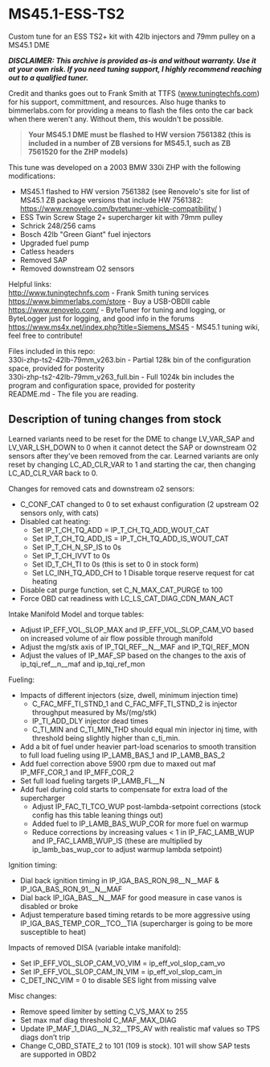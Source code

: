 # MS45.1-ESS-TS2
Custom tune for an ESS TS2+ kit with 42lb injectors and 79mm pulley on a MS45.1 DME 

***DISCLAIMER: This archive is provided as-is and without warranty.  Use it at your own risk. If you need tuning support, I highly recommend reaching out to a qualified tuner.***

Credit and thanks goes out to Frank Smith at TTFS (www.tuningtechfs.com) for his support, committment, and resources. Also huge thanks to bimmerlabs.com for providing a means to flash the files onto the car back when there weren't any. Without them, this wouldn't be possible.

>**Your MS45.1 DME must be flashed to HW version 7561382 (this is included in a number of ZB versions for MS45.1, such as ZB 7561520 for the ZHP models)**

This tune was developed on a 2003 BMW 330i ZHP with the following modifications:  
- MS45.1 flashed to HW version 7561382 (see Renovelo's site for list of MS45.1 ZB package versions that include HW 7561382: https://www.renovelo.com/bytetuner-vehicle-compatibility/ )  
- ESS Twin Screw Stage 2+ supercharger kit with 79mm pulley  
- Schrick 248/256 cams  
- Bosch 42lb "Green Giant" fuel injectors  
- Upgraded fuel pump  
- Catless headers  
- Removed SAP
- Removed downstream O2 sensors


Helpful links:  
http://www.tuningtechnfs.com - Frank Smith tuning services  
https://www.bimmerlabs.com/store - Buy a USB-OBDII cable  
https://www.renovelo.com/ - ByteTuner for tuning and logging, or ByteLogger just for logging, and good info in the forums  
https://www.ms4x.net/index.php?title=Siemens_MS45 - MS45.1 tuning wiki, feel free to contribute!  


Files included in this repo:  
330i-zhp-ts2-42lb-79mm_v263.bin - Partial 128k bin of the configuration space, provided for posterity  
330i-zhp-ts2-42lb-79mm_v263_full.bin - Full 1024k bin includes the program and configuration space, provided for posterity  
README.md - The file you are reading.  


## Description of tuning changes from stock

Learned variants need to be reset for the DME to change LV_VAR_SAP and LV_VAR_LSH_DOWN to 0 when it cannot detect the SAP or downstream O2 sensors after they've been removed from the car.  Learned variants are only reset by changing LC_AD_CLR_VAR to 1 and starting the car, then changing LC_AD_CLR_VAR back to 0.  

Changes for removed cats and downstream o2 sensors:  
- C_CONF_CAT changed to 0 to set exhaust configuration (2 upstream O2 sensors only, with cats)  
- Disabled cat heating:
   - 	Set IP_T_CH_TQ_ADD = IP_T_CH_TQ_ADD_WOUT_CAT
   - 	Set IP_T_CH_TQ_ADD_IS = IP_T_CH_TQ_ADD_IS_WOUT_CAT
   - 	Set IP_T_CH_N_SP_IS to 0s 
   - 	Set IP_T_CH_IVVT to 0s
   - 	Set ID_T_CH_TI to 0s (this is set to 0 in stock form)
   - 	Set LC_INH_TQ_ADD_CH to 1 Disable torque reserve request for cat heating
- Disable cat purge function, set C_N_MAX_CAT_PURGE to 100
- Force OBD cat readiness with LC_LS_CAT_DIAG_CDN_MAN_ACT

Intake Manifold Model and torque tables:
- Adjust IP_EFF_VOL_SLOP_MAX and IP_EFF_VOL_SLOP_CAM_VO based on increased volume of air flow possible through manifold
- Adjust the mg/stk axis of IP_TQI_REF__N__MAF and IP_TQI_REF_MON
- Adjust the values of IP_MAF_SP based on the changes to the axis of ip_tqi_ref__n__maf and ip_tqi_ref_mon

Fueling:
- Impacts of different injectors (size, dwell, minimum injection time)
   - C_FAC_MFF_TI_STND_1 and C_FAC_MFF_TI_STND_2 is injector throughput measured by Ms/(mg/stk)
   - IP_TI_ADD_DLY injector dead times
   - C_TI_MIN and C_TI_MIN_THD should equal min injector inj time, with threshold being slightly higher than c_ti_min.
- Add a bit of fuel under heavier part-load scenarios to smooth transition to full load fueling using IP_LAMB_BAS_1 and IP_LAMB_BAS_2
- Add fuel correction above 5900 rpm due to maxed out maf IP_MFF_COR_1 and IP_MFF_COR_2
- Set full load fueling targets IP_LAMB_FL__N
- Add fuel during cold starts to compensate for extra load of the supercharger
   - Adjust IP_FAC_TI_TCO_WUP post-lambda-setpoint corrections (stock config has this table leaning things out)
   - Added fuel to IP_LAMB_BAS_WUP_COR for more fuel on warmup
   - Reduce corrections by increasing values < 1 in IP_FAC_LAMB_WUP and IP_FAC_LAMB_WUP_IS (these are multiplied by ip_lamb_bas_wup_cor to adjust warmup lambda setpoint)

Ignition timing:
- Dial back ignition timing in IP_IGA_BAS_RON_98__N__MAF & IP_IGA_BAS_RON_91__N__MAF 
- Dial back IP_IGA_BAS__N__MAF for good measure in case vanos is disabled or broke 
- Adjust temperature based timing retards to be more aggressive using IP_IGA_BAS_TEMP_COR__TCO__TIA (supercharger is going to be more susceptible to heat)

Impacts of removed DISA (variable intake manifold):
- Set IP_EFF_VOL_SLOP_CAM_VO_VIM = ip_eff_vol_slop_cam_vo
- Set IP_EFF_VOL_SLOP_CAM_IN_VIM = ip_eff_vol_slop_cam_in
- C_DET_INC_VIM = 0 to disable SES light from missing valve

Misc changes:
- Remove speed limiter by setting C_VS_MAX to 255
- Set max maf diag threshold C_MAF_MAX_DIAG
- Update IP_MAF_1_DIAG__N_32__TPS_AV with realistic maf values so TPS diags don’t trip
- Change C_OBD_STATE_2 to 101 (109 is stock).  101 will show SAP tests are supported in OBD2
